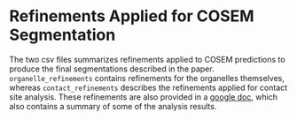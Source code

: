 # Refinements Applied for COSEM Segmentation
The two csv files summarizes refinements applied to COSEM predictions to produce the final segmentations described in the paper.  `organelle_refinements` contains refinements for the organelles themselves, whereas `contact_refinements` describes the refinements applied for contact site analysis. These refinements are also provided in a [google doc](https://docs.google.com/spreadsheets/d/1gRS_XGk53f-ts_7I7cVfw36utx2fgIwnUj0Aa0ubhtQ/edit#gid=1047045284), which also contains a summary of some of the analysis results.

